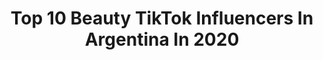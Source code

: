 ---
title: Top 10 Beauty TikTok Influencers In Argentina In 2020
description: >-
  Find top beauty TikTok influencers in Argentina in 2020. Most popular hashtags: #beauty #challenge #cuarentena #makeup.
platform: TikTok
profiles:
  - username: "rodrirumi"
    fullname: >-
      Rodrigo Rumi
    location: "Argentina"
    followers: 260439
    engagement: 1960
    commentsToLikes: 0.023703
    id: cka0phg2l88560i78ul973g6k
    verified: true
    hashtags: "#retochallenge, #sillarandom, #lonelychair, #challenge"
  - username: "rogeraw"
    fullname: >-
      Roger Vekstein
    location: "Argentina"
    followers: 9597
    engagement: 1953
    commentsToLikes: 0.020343
    id: cka695y0erbuo0i78zxbrj41j
    verified: false
    hashtags: "#hiddenroom, #artistsoftiktok, #cuarentena, #tiktokargentina"
  - username: "cande.fuentes"
    fullname: >-
      cande
    location: "Argentina"
    followers: 30606
    engagement: 1842
    commentsToLikes: 0.025056
    id: ck8ozzxqteg710j78ymgjj48y
    verified: false
    hashtags: "#beautyhacks, #foxyeyes, #fotografo, #chile"
  - username: "vivi.sung"
    fullname: >-
      Vivi Sung
    location: "Argentina"
    followers: 5354
    engagement: 1198
    commentsToLikes: 0.017615
    id: cka0xdo1n6ott0i78x9wbbyms
    verified: false
    hashtags: "#travel, #barbijo, #makeup, #facemixchallenge"
  - username: "martumoch"
    fullname: >-
      🎷🐛
    location: "Argentina"
    followers: 175197
    engagement: 913
    commentsToLikes: 0.014856
    id: ck904ubsqei170j784jls9jm9
    verified: false
    hashtags: "#dankmeme, #zoom, #makeup, #sue"
  - username: "ivasgarcia"
    fullname: >-
      Iva
    location: "Argentina"
    followers: 9724
    engagement: 957
    commentsToLikes: 0.018894
    id: ckacgnf3rvurf0i78hei5opwr
    verified: false
    hashtags: "#trending, #coolhunters, #justinbieber, #dreamjob"
  - username: "kat.romina"
    fullname: >-
      Katia🌱
    location: "Argentina"
    followers: 5140
    engagement: 572
    commentsToLikes: 0.019744
    id: ck81q5t86g6t30j78y8xigful
    verified: false
    hashtags: "#cats, #funnycat, #nightroutine, #parrilla"
  - username: "barbywallingre"
    fullname: >-
      Barby Wallingre
    location: "Argentina"
    followers: 27588
    engagement: 628
    commentsToLikes: 0.003891
    id: ck9enukfbkwuz0j78tagbmy0z
    verified: false
    hashtags: "#baywatch, #shitpost, #challenge, #partytime"
  - username: "rochimusic17"
    fullname: >-
      Rochi Music
    location: "Argentina"
    followers: 379385
    engagement: 2609
    commentsToLikes: 0.017175
    id: ck9f3ftayhjpc0j78760cqxq5
    verified: false
    hashtags: "#dueto, #premios, #cat, #apple"
  - username: "mariela.kawaii"
    fullname: >-
      Mariela Fernández
    location: "Argentina"
    followers: 10178
    engagement: 477
    commentsToLikes: 0.049896
    id: cka0jbwflhfpm0i78lu9smhh3
    verified: false
    hashtags: "#dyehair, #tateti, #sofiklei, #bubblemask"
---